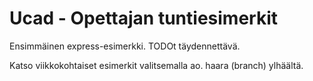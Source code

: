 # Ucad - Opettajan tuntiesimerkit

Ensimmäinen express-esimerkki. TODOt täydennettävä.

Katso viikkokohtaiset esimerkit valitsemalla ao. haara (branch) ylhäältä.
